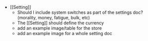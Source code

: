 - [[Setting]]
	- Should I include system switches as part of the settings doc? (morality, money, fatigue, bulk, etc)
	- The [[Setting]] should define the currency
	- add an example image/table for the store
	- add an example image for a whole setting doc